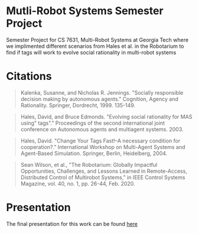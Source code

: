 # Mutli-Robot Systems Semester Project
Semester Project for CS 7631, Multi-Robot Systems at Georgia Tech where we implimented different scenarios from Hales et al. in the Robotarium to find if tags will work to evolve social rationality in multi-robot systems

# Citations
>Kalenka, Susanne, and Nicholas R. Jennings. "Socially responsible decision making by autonomous agents." Cognition, Agency and Rationality. Springer, Dordrecht, 1999. 135-149.

>Hales, David, and Bruce Edmonds. "Evolving social rationality for MAS using" tags"." Proceedings of the second international joint conference on Autonomous agents and multiagent systems. 2003.

>Hales, David. "Change Your Tags Fast!–A necessary condition for cooperation?." International Workshop on Multi-Agent Systems and Agent-Based Simulation. Springer, Berlin, Heidelberg, 2004.

>Sean Wilson, et al., "The Robotarium: Globally Impactful Opportunities, Challenges, and Lessons Learned in Remote-Access, Distributed Control of Multirobot Systems," in IEEE Control Systems Magazine, vol. 40, no. 1, pp. 26-44, Feb. 2020. 

# Presentation
The final presentation for this work can be found [here](https://docs.google.com/presentation/d/1eYZJg1YqJZyRp7GyhX_2QuLTPTBvKRg3mRhpjb1m_RY/edit?usp=sharing)
